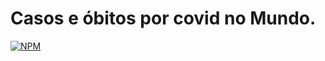 # Casos e óbitos por covid no Mundo.

[![NPM](https://img.shields.io/npm/l/react)](https://github.com/Piternicolas/Covid/blob/main/license) 

